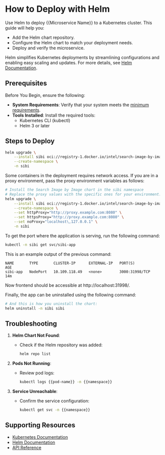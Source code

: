 # How to Deploy with Helm

Use Helm to deploy {{Microservice Name}} to a Kubernetes cluster. This guide will help you:
- Add the Helm chart repository.
- Configure the Helm chart to match your deployment needs.
- Deploy and verify the microservice.

Helm simplifies Kubernetes deployments by streamlining configurations and enabling easy scaling and updates. For more details, see [Helm Documentation](https://helm.sh/docs/).


## Prerequisites

Before You Begin, ensure the following:

- **System Requirements**: Verify that your system meets the [minimum requirements](./system-requirements.md).
- **Tools Installed**: Install the required tools:
    - Kubernetes CLI (kubectl)
    - Helm 3 or later

## Steps to Deploy

```bash
helm upgrade \
    --install sibi oci://registry-1.docker.io/intel/search-image-by-image \
    --create-namespace \
    -n sibi 
```

Some containers in the deployment requires network access.
If you are in a proxy environment, pass the proxy environment variables as follows:

```bash
# Install the Search Image by Image chart in the sibi namespace
# Replace the proxy values with the specific ones for your environment:
helm upgrade \
    --install sibi oci://registry-1.docker.io/intel/search-image-by-image \
    --create-namespace \
    --set httpProxy="http://proxy.example.com:8080" \
    --set httpsProxy="http://proxy.example.com:8080" \
    --set noProxy="localhost\,127.0.0.1" \
    -n sibi
```

To get the port where the application is serving, run the following command:

```bash
kubectl -n sibi get svc/sibi-app
```

This is an example output of the previous command:

```text
NAME       TYPE       CLUSTER-IP      EXTERNAL-IP   PORT(S)          AGE
sibi-app   NodePort   10.109.118.49   <none>        3000:31998/TCP   14m
```

Now frontend should be accessible at http://localhost:31998/.

Finally, the app can be uninstalled using the following command:

```bash
# And this is how you uninstall the chart:
helm uninstall -n sibi sibi
```

## Troubleshooting

1. **Helm Chart Not Found**:

   - Check if the Helm repository was added:

     ```bash
     helm repo list
     ```

2. **Pods Not Running**:

   - Review pod logs:

     ```bash
     kubectl logs {{pod-name}} -n {{namespace}}
     ```

3. **Service Unreachable**:

   - Confirm the service configuration:

     ```bash
     kubectl get svc -n {{namespace}}
     ```


## Supporting Resources

- [Kubernetes Documentation](https://kubernetes.io/docs/home/)
- [Helm Documentation](https://helm.sh/docs/)
- [API Reference](./API.md)
